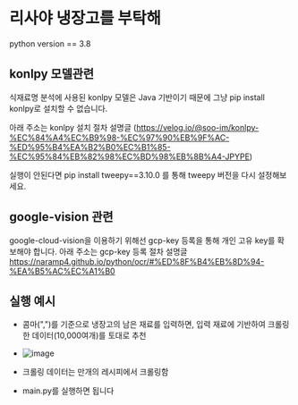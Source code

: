 # 리사야 냉장고를 부탁해

python version == 3.8



## konlpy 모델관련
식재료명 분석에 사용된 konlpy 모델은 Java 기반이기 때문에 그냥 pip install konlpy로 설치할 수 없습니다.

아래 주소는 konlpy 설치 절차 설명글
(https://velog.io/@soo-im/konlpy-%EC%84%A4%EC%B9%98-%EC%97%90%EB%9F%AC-%ED%95%B4%EA%B2%B0%EC%B1%85-%EC%95%84%EB%82%98%EC%BD%98%EB%8B%A4-JPYPE)

실행이 안된다면 pip install tweepy==3.10.0 를 통해 tweepy 버전을 다시 설정해보세요.

## google-vision 관련
google-cloud-vision을 이용하기 위해선 gcp-key 등록을 통해 개인 고유 key를 확보해야 합니다.
아래 주소는 gcp-key 등록 절차 설명글
https://naramp4.github.io/python/ocr/#%ED%8F%B4%EB%8D%94-%EA%B5%AC%EC%A1%B0

## 실행 예시
- 콤마(",")를 기준으로 냉장고의 남은 재료를 입력하면, 입력 재료에 기반하여 크롤링한 데이터(10,000여개)를 토대로 추천
- ![image](https://user-images.githubusercontent.com/62554639/137439590-4fbddbd8-a084-4074-9a24-541c6d67db6e.png)

- 크롤링 데이터는 만개의 레시피에서 크롤링함
- main.py를 실행하면 됩니다

